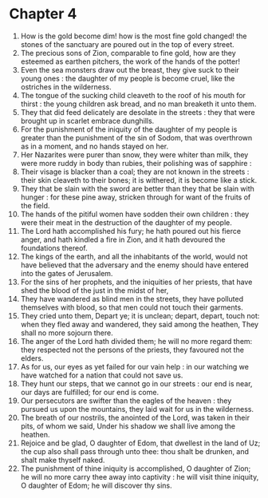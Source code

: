 # Chapter 4

1. How is the gold become dim! how is the most fine gold changed! the stones of the sanctuary are poured out in the top of every street.
2. The precious sons of Zion, comparable to fine gold, how are they esteemed as earthen pitchers, the work of the hands of the potter!
3. Even the sea monsters draw out the breast, they give suck to their young ones : the daughter of my people is become cruel, like the ostriches in the wilderness.
4. The tongue of the sucking child cleaveth to the roof of his mouth for thirst : the young children ask bread, and no man breaketh it unto them.
5. They that did feed delicately are desolate in the streets : they that were brought up in scarlet embrace dunghills.
6. For the punishment of the iniquity of the daughter of my people is greater than the punishment of the sin of Sodom, that was overthrown as in a moment, and no hands stayed on her.
7. Her Nazarites were purer than snow, they were whiter than milk, they were more ruddy in body than rubies, their polishing was of sapphire :
8. Their visage is blacker than a coal; they are not known in the streets : their skin cleaveth to their bones; it is withered, it is become like a stick.
9. They that be slain with the sword are better than they that be slain with hunger : for these pine away, stricken through for want of the fruits of the field.
10. The hands of the pitiful women have sodden their own children : they were their meat in the destruction of the daughter of my people.
11. The Lord hath accomplished his fury; he hath poured out his fierce anger, and hath kindled a fire in Zion, and it hath devoured the foundations thereof.
12. The kings of the earth, and all the inhabitants of the world, would not have believed that the adversary and the enemy should have entered into the gates of Jerusalem.
13. For the sins of her prophets, and the iniquities of her priests, that have shed the blood of the just in the midst of her,
14. They have wandered as blind men in the streets, they have polluted themselves with blood, so that men could not touch their garments.
15. They cried unto them, Depart ye; it is unclean; depart, depart, touch not: when they fled away and wandered, they said among the heathen, They shall no more sojourn there.
16. The anger of the Lord hath divided them; he will no more regard them: they respected not the persons of the priests, they favoured not the elders.
17. As for us, our eyes as yet failed for our vain help : in our watching we have watched for a nation that could not save us.
18. They hunt our steps, that we cannot go in our streets : our end is near, our days are fulfilled; for our end is come.
19. Our persecutors are swifter than the eagles of the heaven : they pursued us upon the mountains, they laid wait for us in the wilderness.
20. The breath of our nostrils, the anointed of the Lord, was taken in their pits, of whom we said, Under his shadow we shall live among the heathen.
21. Rejoice and be glad, O daughter of Edom, that dwellest in the land of Uz; the cup also shall pass through unto thee: thou shalt be drunken, and shalt make thyself naked.
22. The punishment of thine iniquity is accomplished, O daughter of Zion; he will no more carry thee away into captivity : he will visit thine iniquity, O daughter of Edom; he will discover thy sins.

